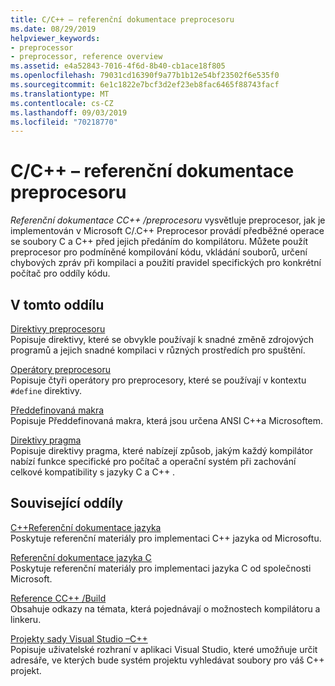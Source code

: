 ```yaml
---
title: C/C++ – referenční dokumentace preprocesoru
ms.date: 08/29/2019
helpviewer_keywords:
- preprocessor
- preprocessor, reference overview
ms.assetid: e4a52843-7016-4f6d-8b40-cb1ace18f805
ms.openlocfilehash: 79031cd16390f9a77b1b12e54bf23502f6e535f0
ms.sourcegitcommit: 6e1c1822e7bcf3d2ef23eb8fac6465f88743facf
ms.translationtype: MT
ms.contentlocale: cs-CZ
ms.lasthandoff: 09/03/2019
ms.locfileid: "70218770"
---
```

# <a name="cc-preprocessor-reference"></a>C/C++ – referenční dokumentace preprocesoru

*Referenční dokumentace CC++ /preprocesoru* vysvětluje preprocesor, jak je implementován v Microsoft C/.C++ Preprocesor provádí předběžné operace se soubory C a C++ před jejich předáním do kompilátoru. Můžete použít preprocesor pro podmíněné kompilování kódu, vkládání souborů, určení chybových zpráv při kompilaci a použití pravidel specifických pro konkrétní počítač pro oddíly kódu.

## <a name="in-this-section"></a>V tomto oddílu

[Direktivy preprocesoru](../preprocessor/preprocessor-directives.md)\
Popisuje direktivy, které se obvykle používají k snadné změně zdrojových programů a jejich snadné kompilaci v různých prostředích pro spuštění.

[Operátory preprocesoru](../preprocessor/preprocessor-operators.md)\
Popisuje čtyři operátory pro preprocesory, které se používají v kontextu `#define` direktivy.

[Předdefinovaná makra](../preprocessor/predefined-macros.md)\
Popisuje Předdefinovaná makra, která jsou určena ANSI C++a Microsoftem.

[Direktivy pragma](../preprocessor/pragma-directives-and-the-pragma-keyword.md)\
Popisuje direktivy pragma, které nabízejí způsob, jakým každý kompilátor nabízí funkce specifické pro počítač a operační systém při zachování celkové kompatibility s jazyky C a C++ .

## <a name="related-sections"></a>Související oddíly

[C++Referenční dokumentace jazyka](../cpp/cpp-language-reference.md)\
Poskytuje referenční materiály pro implementaci C++ jazyka od Microsoftu.

[Referenční dokumentace jazyka C](../c-language/c-language-reference.md)\
Poskytuje referenční materiály pro implementaci jazyka C od společnosti Microsoft.

[Reference CC++ /Build](../build/reference/c-cpp-building-reference.md)\
Obsahuje odkazy na témata, která pojednávají o možnostech kompilátoru a linkeru.

[Projekty sady Visual Studio –C++](../build/creating-and-managing-visual-cpp-projects.md)\
Popisuje uživatelské rozhraní v aplikaci Visual Studio, které umožňuje určit adresáře, ve kterých bude systém projektu vyhledávat soubory pro váš C++ projekt.
